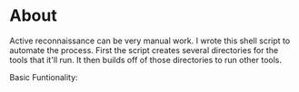 # About

Active reconnaissance can be very manual work. I wrote this shell script to automate the process.
First the script creates several directories for the tools that it'll run.
It then builds off of those directories to run other tools.

Basic Funtionality:
